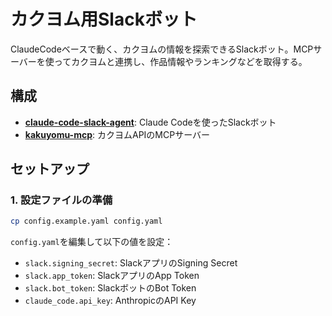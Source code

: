 # カクヨム用Slackボット

ClaudeCodeベースで動く、カクヨムの情報を探索できるSlackボット。MCPサーバーを使ってカクヨムと連携し、作品情報やランキングなどを取得する。

## 構成

- [**claude-code-slack-agent**](https://github.com/106-/claude-code-slack-agent/): Claude Codeを使ったSlackボット
- [**kakuyomu-mcp**](https://github.com/106-/kakuyomu-mcp): カクヨムAPIのMCPサーバー

## セットアップ

### 1. 設定ファイルの準備

```bash
cp config.example.yaml config.yaml
```

`config.yaml`を編集して以下の値を設定：

- `slack.signing_secret`: SlackアプリのSigning Secret
- `slack.app_token`: SlackアプリのApp Token
- `slack.bot_token`: SlackボットのBot Token  
- `claude_code.api_key`: AnthropicのAPI Key
